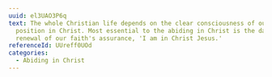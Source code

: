 ```yaml
---
uuid: el3UAO3P6q
text: The whole Christian life depends on the clear consciousness of our
  position in Christ. Most essential to the abiding in Christ is the daily
  renewal of our faith's assurance, 'I am in Christ Jesus.'
referenceId: UUreff0UOd
categories:
  - Abiding in Christ
---
```


